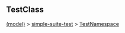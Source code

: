 
## TestClass

[(model)](/index) &gt; [simple-suite-test](/simple-suite-test) &gt; [TestNamespace](/simple-suite-test/testnamespace)

